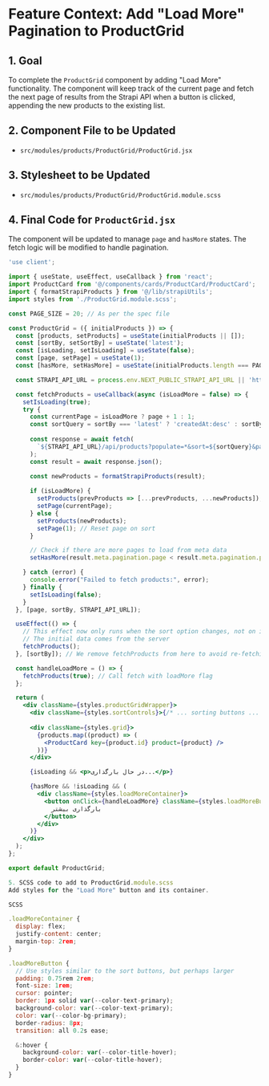 # Feature Context: Add "Load More" Pagination to ProductGrid

## 1. Goal
To complete the `ProductGrid` component by adding "Load More" functionality. The component will keep track of the current page and fetch the next page of results from the Strapi API when a button is clicked, appending the new products to the existing list.

## 2. Component File to be Updated
- `src/modules/products/ProductGrid/ProductGrid.jsx`

## 3. Stylesheet to be Updated
- `src/modules/products/ProductGrid/ProductGrid.module.scss`

## 4. Final Code for `ProductGrid.jsx`
The component will be updated to manage `page` and `hasMore` states. The fetch logic will be modified to handle pagination.

```jsx
'use client';

import { useState, useEffect, useCallback } from 'react';
import ProductCard from '@/components/cards/ProductCard/ProductCard';
import { formatStrapiProducts } from '@/lib/strapiUtils';
import styles from './ProductGrid.module.scss';

const PAGE_SIZE = 20; // As per the spec file

const ProductGrid = ({ initialProducts }) => {
  const [products, setProducts] = useState(initialProducts || []);
  const [sortBy, setSortBy] = useState('latest');
  const [isLoading, setIsLoading] = useState(false);
  const [page, setPage] = useState(1);
  const [hasMore, setHasMore] = useState(initialProducts.length === PAGE_SIZE);

  const STRAPI_API_URL = process.env.NEXT_PUBLIC_STRAPI_API_URL || 'http://localhost:1337';

  const fetchProducts = useCallback(async (isLoadMore = false) => {
    setIsLoading(true);
    try {
      const currentPage = isLoadMore ? page + 1 : 1;
      const sortQuery = sortBy === 'latest' ? 'createdAt:desc' : sortBy;
      
      const response = await fetch(
        `${STRAPI_API_URL}/api/products?populate=*&sort=${sortQuery}&pagination[page]=${currentPage}&pagination[pageSize]=${PAGE_SIZE}`
      );
      const result = await response.json();
      
      const newProducts = formatStrapiProducts(result);

      if (isLoadMore) {
        setProducts(prevProducts => [...prevProducts, ...newProducts]);
        setPage(currentPage);
      } else {
        setProducts(newProducts);
        setPage(1); // Reset page on sort
      }

      // Check if there are more pages to load from meta data
      setHasMore(result.meta.pagination.page < result.meta.pagination.pageCount);

    } catch (error) {
      console.error("Failed to fetch products:", error);
    } finally {
      setIsLoading(false);
    }
  }, [page, sortBy, STRAPI_API_URL]);

  useEffect(() => {
    // This effect now only runs when the sort option changes, not on initial load
    // The initial data comes from the server
    fetchProducts();
  }, [sortBy]); // We remove fetchProducts from here to avoid re-fetching on page change

  const handleLoadMore = () => {
    fetchProducts(true); // Call fetch with loadMore flag
  };

  return (
    <div className={styles.productGridWrapper}>
      <div className={styles.sortControls}>{/* ... sorting buttons ... */}</div>
      
      <div className={styles.grid}>
        {products.map((product) => (
          <ProductCard key={product.id} product={product} />
        ))}
      </div>

      {isLoading && <p>در حال بارگذاری...</p>}

      {hasMore && !isLoading && (
        <div className={styles.loadMoreContainer}>
          <button onClick={handleLoadMore} className={styles.loadMoreButton}>
            بارگذاری بیشتر
          </button>
        </div>
      )}
    </div>
  );
};

export default ProductGrid;

5. SCSS code to add to ProductGrid.module.scss
Add styles for the "Load More" button and its container.

SCSS

.loadMoreContainer {
  display: flex;
  justify-content: center;
  margin-top: 2rem;
}

.loadMoreButton {
  // Use styles similar to the sort buttons, but perhaps larger
  padding: 0.75rem 2rem;
  font-size: 1rem;
  cursor: pointer;
  border: 1px solid var(--color-text-primary);
  background-color: var(--color-text-primary);
  color: var(--color-bg-primary);
  border-radius: 8px;
  transition: all 0.2s ease;

  &:hover {
    background-color: var(--color-title-hover);
    border-color: var(--color-title-hover);
  }
}